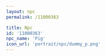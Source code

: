 ```yaml
---
layout: npc
permalink: /11000363

title: Npc
id: '11000363'
npc_name: 'Pig'
icon_url: 'portrait/npc/dummy_p.png'
---
```

